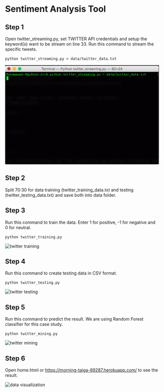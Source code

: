 # Sentiment Analysis Tool

## Step 1

Open twitter_streaming.py, set TWITTER API credentials and setup the keyword(s) want to be stream on line 33. Run this command to stream the specific tweets.
```
python twitter_streaming.py > data/twitter_data.txt
```

![twitter streaming](https://raw.githubusercontent.com/datomnurdin/PredictiveAnalysis/master/ExternalData/image/image_1.png?token=AFKlMvFiJiV5w16jCDDAzG_tWSHexSSKks5ZfXrzwA%3D%3D)

## Step 2

Split 70:30 for data training (twitter_training_data.txt and testing (twitter_testing_data.txt) and save both into data folder.

## Step 3

Run this command to train the data. Enter 1 for positive, -1 for negative and 0 for neutral.
```
python twitter_training.py
```

![twitter training](https://raw.githubusercontent.com/datomnurdin/SentimentAnalysis/master/image/image_2.png?token=AFKlMjIvOo0xZAIBhcYBZJohh4dmc291ks5ZcvdRwA%3D%3D)

## Step 4

Run this command to create testing data in CSV format.
```
python twitter_testing.py
```

![twitter testing](https://raw.githubusercontent.com/datomnurdin/SentimentAnalysis/master/image/image_3.png?token=AFKlMig6XNi3FksEPmM9MTl2aM7A3pTDks5Zcv3fwA%3D%3D)

## Step 5

Run this command to predict the result. We are using Random Forest classifier for this case study.
```
python twitter_mining.py
```

![twitter mining](https://raw.githubusercontent.com/datomnurdin/SentimentAnalysis/master/image/image_4.png?token=AFKlMt07bP8JeTZ2sY_kWO81dVN-lPq9ks5ZcwCswA%3D%3D)

## Step 6

Open home.html or https://morning-taiga-89287.herokuapp.com/ to see the result.

![data visualization](https://raw.githubusercontent.com/datomnurdin/SentimentAnalysis/master/image/image_5.png?token=AFKlMqoRAP7wM_eqhZZALaz5JLQzsr7Iks5Zc0tvwA%3D%3D)
